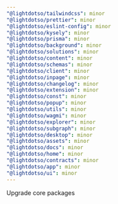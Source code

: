 ```yaml
---
"@lightdotso/tailwindcss": minor
"@lightdotso/prettier": minor
"@lightdotso/eslint-config": minor
"@lightdotso/kysely": minor
"@lightdotso/prisma": minor
"@lightdotso/background": minor
"@lightdotso/solutions": minor
"@lightdotso/content": minor
"@lightdotso/schemas": minor
"@lightdotso/client": minor
"@lightdotso/inpage": minor
"@lightdotso/changelog": minor
"@lightdotso/extension": minor
"@lightdotso/const": minor
"@lightdotso/popup": minor
"@lightdotso/utils": minor
"@lightdotso/wagmi": minor
"@lightdotso/explorer": minor
"@lightdotso/subgraph": minor
"@lightdotso/desktop": minor
"@lightdotso/assets": minor
"@lightdotso/docs": minor
"@lightdotso/home": minor
"@lightdotso/contracts": minor
"@lightdotso/app": minor
"@lightdotso/ui": minor
---
```


Upgrade core packages
